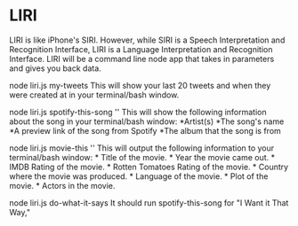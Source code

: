 # LIRI
LIRI is like iPhone's SIRI. However, while SIRI is a Speech Interpretation and Recognition Interface, LIRI is a Language Interpretation and Recognition Interface. LIRI will be a command line node app that takes in parameters and gives you back data.

node liri.js my-tweets
This will show your last 20 tweets and when they were created at in your terminal/bash window.

node liri.js spotify-this-song '<song name here>'
This will show the following information about the song in your terminal/bash window:
	*Artist(s)
	*The song's name
	*A preview link of the song from Spotify
	*The album that the song is from

node liri.js movie-this '<movie name here>'
This will output the following information to your terminal/bash window:  * Title of the movie.
    * Year the movie came out.
    * IMDB Rating of the movie.
    * Rotten Tomatoes Rating of the movie.
    * Country where the movie was produced.
    * Language of the movie.
    * Plot of the movie.
    * Actors in the movie.

node liri.js do-what-it-says
It should run spotify-this-song for "I Want it That Way,"

